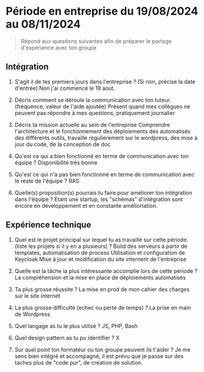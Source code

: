 # Période en entreprise du 19/08/2024 au 08/11/2024

> Répond aux questions suivantes afin de préparer le partage d'expérience avec ton groupe

## Intégration

1. S'agit il de tes premiers jours dans l'entreprise ? (Si non, précise la date d'entrée)
   Non j'ai commencé le 19 aout.

2. Décris comment se déroule la communication avec ton tuteur. (fréquence, valeur de l'aide ajoutée)
   Présent quand mes collègues ne peuvent pas répondre à mes questions, pratiquement journalier

3. Décris ta mission actuelle au sein de l'entreprise
   Comprendre l'architecture et le fonctionnement des déploiements des automatisés des différents outils, travaille régulierement sur le wordpress, des mise à jour du code, de la conception de doc

4. Qu'est ce qui a bien fonctionné en terme de communication avec ton équipe ?
   Disponibilité très bonne

5. Qu'est ce qui n'a pas bien fonctionné en terme de communication avec le reste de l'équipe ?
   RAS

6. Quelle(s) proposition(s) pourrais tu faire pour améliorer ton intégration dans l'équipe ?
   Etant une startup, les "schémas" d'intégration sont encore en développement et en constante améliortation.

## Expérience technique

1. Quel est le projet principal sur lequel tu as travaillé sur cette période. (liste les projets si il y en a plusieurs) ?
   Build des serveurs à partir de templates, automatisation de process
   Utilisation et configuration de Keycloak
   Mise à jour et modification du site internent de l'entreprise

2. Quelle est la tâche la plus intéressante accomplie lors de cette période ?
   La compréhension et la mise en place de déploiements automatisés

3. Ta plus grosse réussite ?
   La mise en prod de mon cahier des charges sur le site internet

4. La plus grosse difficulté (echec ou perte de temps) ?
   La prise en main de Wordpress

5. Quel langage as tu le plus utilisé ?
   JS, PHP, Bash

6. Quel design pattern as tu pu identifier ?
   X

7. Sur quel point ton formateur ou ton groupe peuvent ils t'aider ?
   Je me sens bien intégré et accompagné, il est prévu que je passe sur des taches plus de "code pur", de création de solution.
